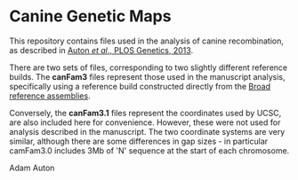 # Canine Genetic Maps

This repository contains files used in the analysis of canine recombination, as described in [Auton <i>et al</i>., PLOS Genetics, 2013](http://www.plosgenetics.org/article/Metrics/info:doi/10.1371/journal.pgen.1003984).

There are two sets of files, corresponding to two slightly different reference builds. 
The <b>canFam3</b> files represent those used in the manuscript analysis, specifically using a reference build constructed directly from the [Broad reference assemblies](https://www.broadinstitute.org/ftp/pub/assemblies/mammals/dog/canFam3.1/).

Conversely, the <b>canFam3.1</b> files represent the coordinates used by UCSC, are also included here for convenience. However, these were not used for analysis described in the manuscript. The two coordinate systems are very similar, although there are some differences in gap sizes - in particular camFam3.0 includes 3Mb of 'N' sequence at the start of each chromosome. 

Adam Auton
